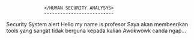 
                  </HUMAN SECURITY ANALYSYS>
                  --------------------------
Security System alert
Hello my name is profesor
Saya akan membeerikan tools yang 
sangat tidak berguna kepada kalian
Awokwowk canda ngap...
